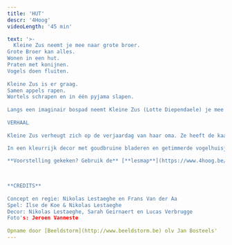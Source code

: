 ```yaml
---
title: 'HUT'
descr: '4Hoog'
videoLength: '45 min'

text: '>-
  Kleine Zus neemt je mee naar grote broer.  
Grote Broer kan alles.  
Wonen in een hut.  
Praten met konijnen.  
Vogels doen fluiten.  
  
Kleine Zus is er graag.  
Samen appels rapen.  
Wortels schrapen en in één pyjama slapen.  
  
Langs een imaginair bospad neemt Kleine Zus (Lotte Diependaele) je mee het woud in. Een wondermooi decor herbergt de hut waar Grote Broer (Nikolas Lestaeghe) woont.  
  
VERHAAL  
  
Kleine Zus verheugt zich op de verjaardag van haar oma. Ze heeft de kaart al klaar: “Lieve oma, je bent nu bejaard. Daarom geven we je uiteraard... een appel-worteltaart!”. Kleine Zus heeft alleen een klein probleem: ze mist de twee belangrijkste ingrediënten voor de taart. Wat nu? Grote Broer kan haar vast helpen. Hij kan namelijk alles, zoals praten met konijnen en vogels laten fluiten. Op naar de hut waar Grote Broer woont!  
  
In een kleurrijk decor met goudbruine bladeren en getimmerde vogelhuisjes staat iets waar elk kind vast een dagje in wil spelen: een prachtige boomhut. In en rond de hut beleven Grote Broer en Kleine Zus een vrolijk avontuur, waarin ze samen appels rapen, wortels schrapen en in één pyama slapen. Een scène-op-scène voorstelling vol grappige vondsten en leuke liedjes. Daarin herkent het publiek klassieke composities en filmsoundtracks.

**Voorstelling gekeken? Gebruik de** [**lesmap**](https://www.4hoog.be/nl/production/57/hut#lesmappen) **voor nog meer plezier.**

‍

**CREDITS**  
  
Concept en regie: Nikolas Lestaeghe en Frans Van der Aa  
Spel: Ilse de Koe & Nikolas Lestaeghe  
Decor: Nikolas Lestaeghe, Sarah Geirnaert en Lucas Verbrugge  
Foto's: Jeroen Vanneste  
‍  
Opname door [Beeldstorm](http://www.beeldstorm.be) olv Jan Bosteels'
---
```

